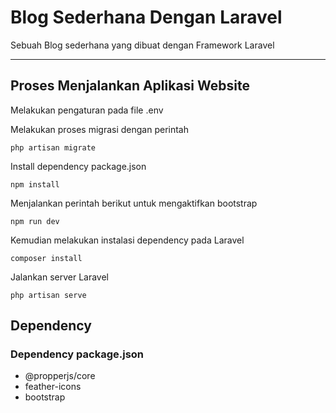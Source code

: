 # Blog Sederhana Dengan Laravel
Sebuah Blog sederhana yang dibuat dengan Framework Laravel

<hr>

## Proses Menjalankan Aplikasi Website

Melakukan pengaturan pada file .env

Melakukan proses migrasi dengan perintah

```
php artisan migrate
```

Install dependency package.json

```
npm install
```

Menjalankan perintah berikut untuk mengaktifkan bootstrap

```
npm run dev
```

Kemudian melakukan instalasi dependency pada Laravel

```
composer install
```

Jalankan server Laravel 

```
php artisan serve
```

## Dependency

### Dependency package.json

- @propperjs/core
- feather-icons
- bootstrap











